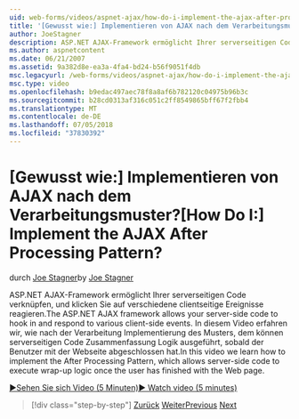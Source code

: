 ```yaml
---
uid: web-forms/videos/aspnet-ajax/how-do-i-implement-the-ajax-after-processing-pattern
title: '[Gewusst wie:] Implementieren von AJAX nach dem Verarbeitungsmuster? | Microsoft-Dokumentation'
author: JoeStagner
description: ASP.NET AJAX-Framework ermöglicht Ihrer serverseitigen Code verknüpfen, und klicken Sie auf verschiedene clientseitige Ereignisse reagieren. In diesem Video erfahren wir, wie die Aft implementieren...
ms.author: aspnetcontent
ms.date: 06/21/2007
ms.assetid: 9a382d8e-ea3a-4fa4-bd24-b56f9051f4db
msc.legacyurl: /web-forms/videos/aspnet-ajax/how-do-i-implement-the-ajax-after-processing-pattern
msc.type: video
ms.openlocfilehash: b9edac497aec78f8a8af6b782120c04975b96b3c
ms.sourcegitcommit: b28cd0313af316c051c2ff8549865bff67f2fbb4
ms.translationtype: MT
ms.contentlocale: de-DE
ms.lasthandoff: 07/05/2018
ms.locfileid: "37830392"
---
```

<a name="how-do-i-implement-the-ajax-after-processing-pattern"></a><span data-ttu-id="4659f-105">[Gewusst wie:] Implementieren von AJAX nach dem Verarbeitungsmuster?</span><span class="sxs-lookup"><span data-stu-id="4659f-105">[How Do I:] Implement the AJAX After Processing Pattern?</span></span>
====================
<span data-ttu-id="4659f-106">durch [Joe Stagner](https://github.com/JoeStagner)</span><span class="sxs-lookup"><span data-stu-id="4659f-106">by [Joe Stagner](https://github.com/JoeStagner)</span></span>

<span data-ttu-id="4659f-107">ASP.NET AJAX-Framework ermöglicht Ihrer serverseitigen Code verknüpfen, und klicken Sie auf verschiedene clientseitige Ereignisse reagieren.</span><span class="sxs-lookup"><span data-stu-id="4659f-107">The ASP.NET AJAX framework allows your server-side code to hook in and respond to various client-side events.</span></span> <span data-ttu-id="4659f-108">In diesem Video erfahren wir, wie nach der Verarbeitung Implementierung des Musters, dem können serverseitigen Code Zusammenfassung Logik ausgeführt, sobald der Benutzer mit der Webseite abgeschlossen hat.</span><span class="sxs-lookup"><span data-stu-id="4659f-108">In this video we learn how to implement the After Processing Pattern, which allows server-side code to execute wrap-up logic once the user has finished with the Web page.</span></span>

[<span data-ttu-id="4659f-109">&#9654;Sehen Sie sich Video (5 Minuten)</span><span class="sxs-lookup"><span data-stu-id="4659f-109">&#9654; Watch video (5 minutes)</span></span>](https://channel9.msdn.com/Blogs/ASP-NET-Site-Videos/how-do-i-implement-the-ajax-after-processing-pattern)

> [!div class="step-by-step"]
> <span data-ttu-id="4659f-110">[Zurück](how-do-i-use-the-aspnet-ajax-history-control.md)
> [Weiter](how-do-i-update-multiple-regions-of-a-page-with-aspnet-ajax.md)</span><span class="sxs-lookup"><span data-stu-id="4659f-110">[Previous](how-do-i-use-the-aspnet-ajax-history-control.md)
[Next](how-do-i-update-multiple-regions-of-a-page-with-aspnet-ajax.md)</span></span>
